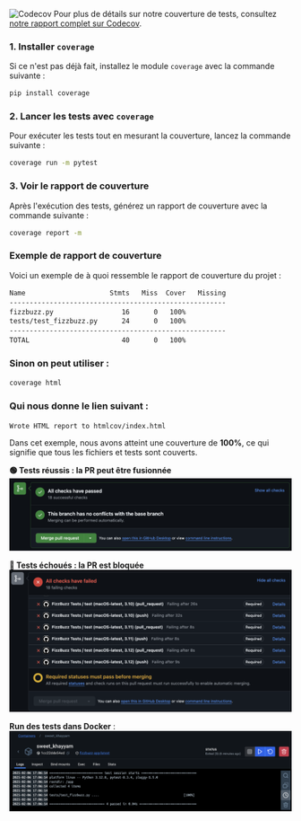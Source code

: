 ![Codecov](https://codecov.io/gh/NoamXD8/fizzbuzz-Efrei_noam/branch/main/graph/badge.svg)
Pour plus de détails sur notre couverture de tests, consultez [notre rapport complet sur Codecov](https://app.codecov.io/gh/NoamXD8/fizzbuzz-Efrei_noam).


### 1. Installer `coverage`

Si ce n'est pas déjà fait, installez le module `coverage` avec la commande suivante :

```bash
pip install coverage
```

### 2. Lancer les tests avec `coverage`

Pour exécuter les tests tout en mesurant la couverture, lancez la commande suivante :

```bash
coverage run -m pytest
```

### 3. Voir le rapport de couverture

Après l'exécution des tests, générez un rapport de couverture avec la commande suivante :

```bash
coverage report -m
```

### Exemple de rapport de couverture

Voici un exemple de à quoi ressemble le rapport de couverture du projet :

```bash
Name                     Stmts   Miss  Cover   Missing
------------------------------------------------------
fizzbuzz.py                 16      0   100%   
tests/test_fizzbuzz.py      24      0   100%   
------------------------------------------------------
TOTAL                       40      0   100%
```

### Sinon on peut utiliser :
```bash
coverage html
```
### Qui nous donne le lien suivant :
```bash
Wrote HTML report to htmlcov/index.html
```


Dans cet exemple, nous avons atteint une couverture de **100%**, ce qui signifie que tous les fichiers et tests sont couverts.

**🟢 Tests réussis : la PR peut être fusionnée**  
![Tests réussis, PR fusionnable](Images/sucessPR.png)

**🔴 Tests échoués : la PR est bloquée**  
![Tests échoués, PR bloquée](Images/echecPR.png)


**Run des tests dans Docker** :
![Tests Docker](Images/testdocker.png)

